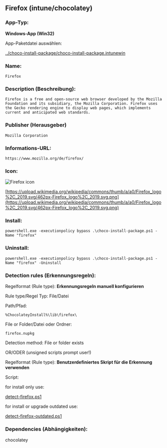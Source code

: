 ## Firefox (intune/chocolatey)

### App-Typ:

__Windows-App (Win32)__

App-Paketdatei auswählen:

[../choco-install-package/choco-install-package.intunewin](../choco-install-package/choco-install-package.intunewin?raw=true)


### Name:

```
Firefox
```

### Description (Beschreibung):

```
Firefox is a free and open-source web browser developed by the Mozilla Foundation and its subsidiary, the Mozilla Corporation. Firefox uses the Gecko rendering engine to display web pages, which implements current and anticipated web standards.
```

### Publisher (Herausgeber)

```
Mozilla Corporation
```


### Informations-URL:

```
https://www.mozilla.org/de/firefox/
```

### Icon:

![Firefox icon](https://upload.wikimedia.org/wikipedia/commons/thumb/a/a0/Firefox_logo%2C_2019.svg/120px-Firefox_logo%2C_2019.svg.png)

[https://upload.wikimedia.org/wikipedia/commons/thumb/a/a0/Firefox_logo%2C_2019.svg/462px-Firefox_logo%2C_2019.svg.png](https://upload.wikimedia.org/wikipedia/commons/thumb/a/a0/Firefox_logo%2C_2019.svg/462px-Firefox_logo%2C_2019.svg.png)

### Install:
```
powershell.exe -executionpolicy bypass .\choco-install-package.ps1 -Name "firefox"
```


### Uninstall:
```
powershell.exe -executionpolicy bypass .\choco-install-package.ps1 -Name "firefox" -Uninstall
```


### Detection rules (Erkennungsregeln):

Regelformat (Rule type): __Erkennungsregeln manuell konfigurieren__

Rule type/Regel Typ: File/Datei

Path/Pfad:

```
%ChocolateyInstall%\lib\firefox\
```

File or Folder/Datei oder Ordner:

```
firefox.nupkg
```

Detection method: File or folder exists


OR/ODER (unsigned scripts prompt user!)

Regelformat (Rule type): __Benutzerdefiniertes Skript für die Erkennung verwenden__

Script:

for install only use:

[detect-firefox.ps1](./detect-firefox.ps1)

for install or upgrade outdated use:

[detect-firefox-outdated.ps1](./detect-firefox-outdated.ps1)

### Dependencies (Abhängigkeiten):

chocolatey
